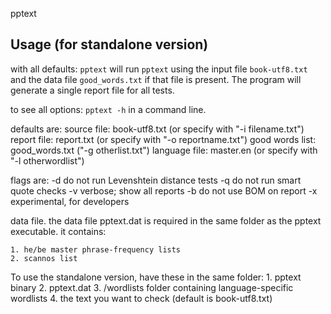 pptext

Usage (for standalone version)
------------------------------

with all defaults: `pptext`
  will run `pptext` using the input file `book-utf8.txt`
  and the data file `good_words.txt` if that file
  is present. The program will generate
  a single report file for all tests.

to see all options: `pptext -h` in a command line.

defaults are:
  source file: book-utf8.txt (or specify with "-i filename.txt")
  report file: report.txt (or specify with "-o reportname.txt")
  good words list: good_words.txt ("-g otherlist.txt")
  language file: master.en (or specify with "-l otherwordlist")

flags are:
    -d do not run Levenshtein distance tests
    -q do not run smart quote checks
    -v verbose; show all reports
    -b do not use BOM on report
    -x experimental, for developers

data file.
  the data file pptext.dat is required in the same folder as
  the pptext executable. it contains:

	1. he/be master phrase-frequency lists
 	2. scannos list

To use the standalone version, have these in the same folder:
	1. pptext binary
	2. pptext.dat
	3. /wordlists folder containing language-specific wordlists
	4. the text you want to check (default is book-utf8.txt)

